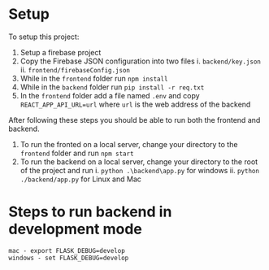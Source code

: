 # Setup
To setup this project:
1. Setup a firebase project 
2. Copy the Firebase JSON configuration into two files
    i. `backend/key.json`
    ii. `frontend/firebaseConfig.json`
3. While in the `frontend` folder run `npm install`
4. While in the `backend` folder run `pip install -r req.txt`
5. In the `frontend` folder add a file named `.env` and copy `REACT_APP_API_URL=url` where `url` is the web address of the backend

After following these steps you should be able to run both the frontend and backend.
1. To run the fronted on a local server, change your directory to the `frontend` folder and run `npm start`
2. To run the backend on a local server, change your directory to the root of the project and run
    i. `python .\backend\app.py` for windows
    ii. `python ./backend/app.py` for Linux and Mac


# Steps to run backend in development mode
```
mac - export FLASK_DEBUG=develop    
windows - set FLASK_DEBUG=develop
```
